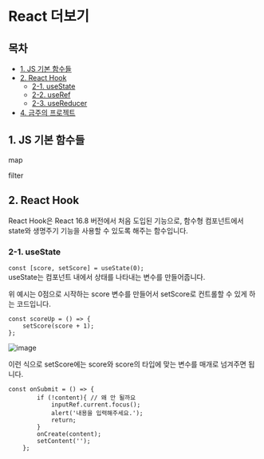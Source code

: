 # React 더보기

## 목차
- [1. JS 기본 함수들](#1-js-기본-함수들)
- [2. React Hook](#2-react-hook)
    - [2-1. useState](#2-1-usestate)
    - [2-2. useRef]()
    - [2-3. useReducer]()
- [4. 금주의 프로젝트](#4-금주의-프로젝트)

## 1. JS 기본 함수들

map

filter

## 2. React Hook
React Hook은 React 16.8 버전에서 처음 도입된 기능으로, 함수형 컴포넌트에서 state와 생명주기 기능을 사용할 수 있도록 해주는 함수입니다.

### 2-1. useState
`const [score, setScore] = useState(0);`\
useState는 컴포넌트 내에서 상태를 나타내는 변수를 만들어줍니다.

위 예시는 0점으로 시작하는 score 변수를 만들어서 setScore로 컨트롤할 수 있게 하는 코드입니다.

```
const scoreUp = () => {
    setScore(score + 1);
};
```

![image](https://github.com/user-attachments/assets/ba0037b4-4430-46c4-b509-930cabb02e4e)

이런 식으로 setScore에는 score와 score의 타입에 맞는 변수를 매개로 넘겨주면 됩니다.



```
const onSubmit = () => {
        if (!content){ // 왜 안 될까요
            inputRef.current.focus();
            alert('내용을 입력해주세요.');
            return;
        }
        onCreate(content);
        setContent('');
    };
```

